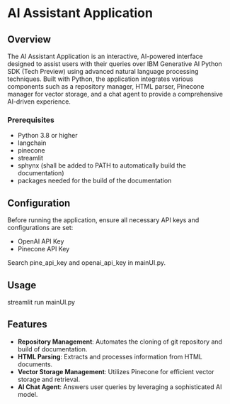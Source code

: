 # AI Assistant Application

## Overview

The AI Assistant Application is an interactive, AI-powered interface designed to assist users with their queries over IBM Generative AI Python SDK (Tech Preview) using advanced natural language processing techniques. Built with Python, the application integrates various components such as a repository manager, HTML parser, Pinecone manager for vector storage, and a chat agent to provide a comprehensive AI-driven experience.

### Prerequisites

- Python 3.8 or higher
- langchain
- pinecone
- streamlit
- sphynx (shall be added to PATH to automatically build the documentation)
- packages needed for the build of the documentation

## Configuration

Before running the application, ensure all necessary API keys and configurations are set:

- OpenAI API Key
- Pinecone API Key

Search pine_api_key and openai_api_key in mainUI.py.

## Usage

streamlit run mainUI.py 

## Features

- **Repository Management**: Automates the cloning of git repository and build of documentation.
- **HTML Parsing**: Extracts and processes information from HTML documents.
- **Vector Storage Management**: Utilizes Pinecone for efficient vector storage and retrieval.
- **AI Chat Agent**: Answers user queries by leveraging a sophisticated AI model.
